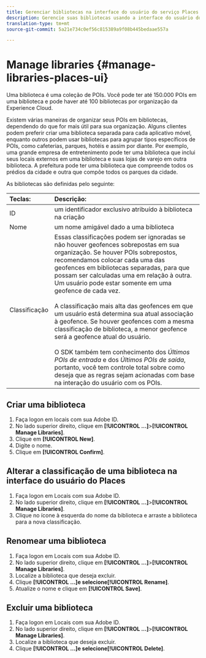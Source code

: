```yaml
---
title: Gerenciar bibliotecas na interface do usuário do serviço Places
description: Gerencie suas bibliotecas usando a interface do usuário do serviço Places.
translation-type: tm+mt
source-git-commit: 5a21e734c0ef56c815389a9f08b445bedaae557a

---
```



# Manage libraries {#manage-libraries-places-ui}

Uma biblioteca é uma coleção de POIs. Você pode ter até 150.000 POIs em uma biblioteca e pode haver até 100 bibliotecas por organização da Experience Cloud.

Existem várias maneiras de organizar seus POIs em bibliotecas, dependendo do que for mais útil para sua organização. Alguns clientes podem preferir criar uma biblioteca separada para cada aplicativo móvel, enquanto outros podem usar bibliotecas para agrupar tipos específicos de POIs, como cafeterias, parques, hotéis e assim por diante. Por exemplo, uma grande empresa de entretenimento pode ter uma biblioteca que inclui seus locais externos em uma biblioteca e suas lojas de varejo em outra biblioteca. A prefeitura pode ter uma biblioteca que compreende todos os prédios da cidade e outra que compõe todos os parques da cidade.

As bibliotecas são definidas pelo seguinte:

| Teclas: | Descrição: |
| :--- | :--- |
| ID | um identificador exclusivo atribuído à biblioteca na criação |
| Nome | um nome amigável dado a uma biblioteca |
| Classificação | Essas classificações podem ser ignoradas se não houver geofences sobrepostas em sua organização. Se houver POIs sobrepostos, recomendamos colocar cada uma das geofences em bibliotecas separadas, para que possam ser calculadas uma em relação à outra. Um usuário pode estar somente em uma geofence de cada vez. <br><br>A classificação mais alta das geofences em que um usuário está determina sua atual associação à geofence. Se houver geofences com a mesma classificação de biblioteca, a menor geofence será a geofence atual do usuário. <br><br>O SDK também tem conhecimento dos *Últimos POIs de entrada* e dos *Últimos POIs de saída*, portanto, você tem controle total sobre como deseja que as regras sejam acionadas com base na interação do usuário com os POIs. |

## Criar uma biblioteca

1. Faça logon em locais com sua Adobe ID.
1. No lado superior direito, clique em **[!UICONTROL ...]**>**[!UICONTROL Manage Libraries]**.
1. Clique em **[!UICONTROL New]**.
1. Digite o nome.
1. Clique em **[!UICONTROL Confirm]**.

## Alterar a classificação de uma biblioteca na interface do usuário do Places

1. Faça logon em Locais com sua Adobe ID.
1. No lado superior direito, clique em **[!UICONTROL ...]**>**[!UICONTROL Manage Libraries]**.
1. Clique no ícone à esquerda do nome da biblioteca e arraste a biblioteca para a nova classificação.

## Renomear uma biblioteca

1. Faça logon em Locais com sua Adobe ID.
1. No lado superior direito, clique em **[!UICONTROL ...]**>**[!UICONTROL Manage Libraries]**.
1. Localize a biblioteca que deseja excluir.
1. Clique **[!UICONTROL ...]**e selecione**[!UICONTROL Rename]**.
1. Atualize o nome e clique em **[!UICONTROL Save]**.

## Excluir uma biblioteca

1. Faça logon em Locais com sua Adobe ID.
1. No lado superior direito, clique em **[!UICONTROL ...]**>**[!UICONTROL Manage Libraries]**.
1. Localize a biblioteca que deseja excluir.
1. Clique **[!UICONTROL ...]**e selecione**[!UICONTROL Delete]**.

